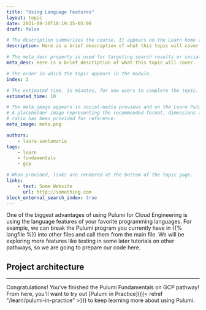 ```yaml
---
title: "Using Language Features"
layout: topic
date: 2021-09-30T10:19:35-05:00
draft: false

# The description summarizes the course. It appears on the Learn home and module index pages.
description: Here is a brief description of what this topic will cover.

# The meta_desc property is used for targeting search results or social-media previews.
meta_desc: Here is a brief description of what this topic will cover.

# The order in which the topic appears in the module.
index: 3

# The estimated time, in minutes, for new users to complete the topic.
estimated_time: 10

# The meta_image appears in social-media previews and on the Learn Pulumi home page.
# A placeholder image representing the recommended format, dimensions and aspect
# ratio has been provided for reference.
meta_image: meta.png

authors:
    - laura-santamaria
tags:
    - learn
    - fundamentals
    - gcp

# When provided, links are rendered at the bottom of the topic page.
links:
    - text: Some Website
      url: http://something.com
block_external_search_index: true
---
```


One of the biggest advantages of using Pulumi for Cloud Engineering is using the
language features of your favorite programming languages. For example, we can
break the Pulumi program you currently have in {{% langfile %}} into other files
and call them from the main file. We will be exploring more features like
testing in some later tutorials on other pathways, so we are going to prepare
our code here.

## Project architecture



---

Congratulations! You've finished the Pulumi Fundamentals on GCP pathway! From
here, you'll want to try out [Pulumi in
Practice]({{< relref "/learn/pulumi-in-practice" >}}) to keep learning more
about using Pulumi.